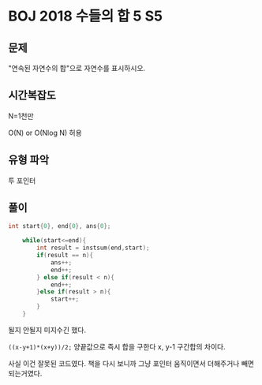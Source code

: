# BOJ 2018 수들의 합 5 S5

## 문제

"연속된 자연수의 합"으로 자연수를 표시하시오.

## 시간복잡도

N=1천만

O(N) or O(Nlog N) 허용

## 유형 파악

투 포인터

## 풀이

```cpp
int start{0}, end{0}, ans{0};

    while(start<=end){
        int result = instsum(end,start);
        if(result == n){
            ans++;
            end++;
        } else if(result < n){
            end++;
        }else if(result > n){
            start++;
        }
    }
```

될지 안될지 미지수긴 했다.

`((x-y+1)*(x+y))/2;` 양끝값으로 즉시 합을 구한다 x, y-1 구간합의 차이다.

사실 이건 잘못된 코드였다. 책을 다시 보니까 그냥 포인터 움직이면서 더해주거나 빼면 되는거였다.